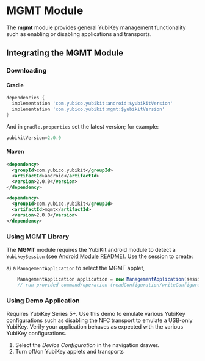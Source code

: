 # MGMT Module
The **mgmt** module provides general YubiKey management functionality such as
enabling or disabling applications and transports.

## Integrating the MGMT Module <a name="integration_steps"></a>
### Downloading
#### Gradle

```gradle
dependencies {
  implementation 'com.yubico.yubikit:android:$yubikitVersion'
  implementation 'com.yubico.yubikit:mgmt:$yubikitVersion'
}
```
And in `gradle.properties` set the latest version; for example:
```gradle
yubikitVersion=2.0.0
```

#### Maven
```xml
<dependency>
  <groupId>com.yubico.yubikit</groupId>
  <artifactId>android</artifactId>
  <version>2.0.0</version>
</dependency>

<dependency>
  <groupId>com.yubico.yubikit</groupId>
  <artifactId>mgmt</artifactId>
  <version>2.0.0</version>
</dependency>
```
### Using MGMT Library <a name="using_lib"></a>
The **MGMT** module requires the YubiKit android module to detect a
`YubikeySession` (see [Android Module README](../android/README.md)). Use the
session to create:

a) a `ManagementApplication` to select the MGMT applet,

```java
    ManagementApplication application = new ManagementApplication(session);
    // run provided command/operation (readConfiguration/writeConfiguration)
```

### Using Demo Application <a name="using_demo"></a>
Requires YubiKey Series 5+. Use this demo to emulate various YubiKey configurations such as disabling the NFC transport to emulate a USB-only YubiKey. Verify your application behaves as expected with the various YubiKey configurations.

1. Select the *Device Configuration* in the navigation drawer.
2. Turn off/on YubiKey applets and transports
